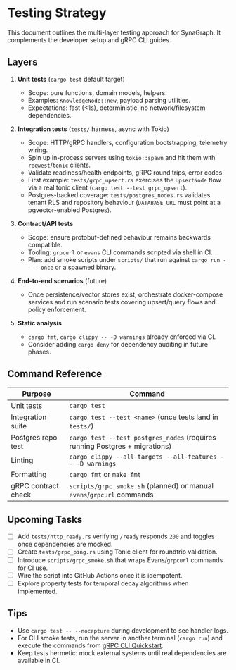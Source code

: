 <!-- SynaGraph is open-source under the Apache License 2.0; see LICENSE for usage and contributions. -->
# Testing Strategy

This document outlines the multi-layer testing approach for SynaGraph. It complements the developer setup and gRPC CLI guides.

## Layers

1. **Unit tests** (`cargo test` default target)
   - Scope: pure functions, domain models, helpers.
   - Examples: `KnowledgeNode::new`, payload parsing utilities.
   - Expectations: fast (<1s), deterministic, no network/filesystem dependencies.

2. **Integration tests** (`tests/` harness, async with Tokio)
   - Scope: HTTP/gRPC handlers, configuration bootstrapping, telemetry wiring.
   - Spin up in-process servers using `tokio::spawn` and hit them with `reqwest`/`tonic` clients.
   - Validate readiness/health endpoints, gRPC round trips, error codes.
   - First example: `tests/grpc_upsert.rs` exercises the `UpsertNode` flow via a real tonic client (`cargo test --test grpc_upsert`).
   - Postgres-backed coverage: `tests/postgres_nodes.rs` validates tenant RLS and repository behaviour (`DATABASE_URL` must point at a pgvector-enabled Postgres).

3. **Contract/API tests**
   - Scope: ensure protobuf-defined behaviour remains backwards compatible.
   - Tooling: `grpcurl` or `evans` CLI commands scripted via shell in CI.
   - Plan: add smoke scripts under `scripts/` that run against `cargo run -- --once` or a spawned binary.

4. **End-to-end scenarios** (future)
   - Once persistence/vector stores exist, orchestrate docker-compose services and run scenario tests covering upsert/query flows and policy enforcement.

5. **Static analysis**
   - `cargo fmt`, `cargo clippy -- -D warnings` already enforced via CI.
   - Consider adding `cargo deny` for dependency auditing in future phases.

## Command Reference

| Purpose             | Command                                                                 |
|---------------------|-------------------------------------------------------------------------| 
| Unit tests          | `cargo test`                                                            |
| Integration suite   | `cargo test --test <name>` (once tests land in `tests/`)                |
| Postgres repo test  | `cargo test --test postgres_nodes` (requires running Postgres + migrations) |
| Linting             | `cargo clippy --all-targets --all-features -- -D warnings`              |
| Formatting          | `cargo fmt` or `make fmt`                                               |
| gRPC contract check | `scripts/grpc_smoke.sh` (planned) or manual `evans`/`grpcurl` commands  |

## Upcoming Tasks

- [ ] Add `tests/http_ready.rs` verifying `/ready` responds `200` and toggles once dependencies are mocked.
- [ ] Create `tests/grpc_ping.rs` using Tonic client for roundtrip validation.
- [ ] Introduce `scripts/grpc_smoke.sh` that wraps Evans/`grpcurl` commands for CI use.
- [ ] Wire the script into GitHub Actions once it is idempotent.
- [ ] Explore property tests for temporal decay algorithms when implemented.

## Tips

- Use `cargo test -- --nocapture` during development to see handler logs.
- For CLI smoke tests, run the server in another terminal (`cargo run`) and execute the commands from [gRPC CLI Quickstart](grpc_cli.md).
- Keep tests hermetic: mock external systems until real dependencies are available in CI.
